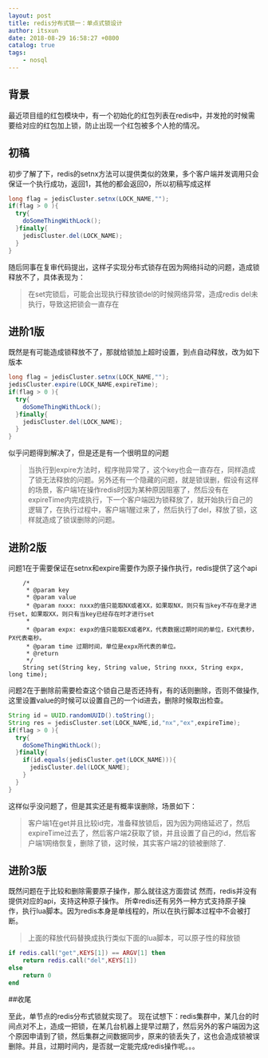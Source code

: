 ```yaml
---
layout: post
title: redis分布式锁一：单点式锁设计
author: itsxun
date: 2018-08-29 16:58:27 +0800
catalog: true
tags:
    - nosql
---
```


## 背景

最近项目组的红包模块中，有一个初始化的红包列表在redis中，并发抢的时候需要给对应的红包加上锁，防止出现一个红包被多个人抢的情况。

## 初稿

初步了解了下，redis的setnx方法可以提供类似的效果，多个客户端并发调用只会保证一个执行成功，返回1，其他的都会返回0，所以初稿写成这样

```java
long flag = jedisCluster.setnx(LOCK_NAME,"");
if(flag > 0 ){
  try{
    doSomeThingWithLock();    
  }finally{
    jedisCluster.del(LOCK_NAME);
  }
}
```

随后同事在复审代码提出，这样子实现分布式锁存在因为网络抖动的问题，造成锁释放不了，具体表现为：

> 在set完锁后，可能会出现执行释放锁del的时候网络异常，造成redis del未执行，导致这把锁会一直存在

## 进阶1版

既然是有可能造成锁释放不了，那就给锁加上超时设置，到点自动释放，改为如下版本

```java
long flag = jedisCluster.setnx(LOCK_NAME,"");
jedisCluster.expire(LOCK_NAME,expireTime);
if(flag > 0 ){
  try{
    doSomeThingWithLock();    
  }finally{
    jedisCluster.del(LOCK_NAME);
  }
}
```

似乎问题得到解决了，但是还是有一个很明显的问题

> 当执行到expire方法时，程序抛异常了，这个key也会一直存在，同样造成了锁无法释放的问题。另外还有一个隐藏的问题，就是锁误删，假设有这样的场景，客户端1在操作redis时因为某种原因阻塞了，然后没有在expireTime内完成执行，下一个客户端因为锁释放了，就开始执行自己的逻辑了，在执行过程中，客户端1醒过来了，然后执行了del，释放了锁，这样就造成了锁误删除的问题。

## 进阶2版

问题1在于需要保证在setnx和expire需要作为原子操作执行，redis提供了这个api
```
    /*
     * @param key
     * @param value
     * @param nxxx: nxxx的值只能取NX或者XX，如果取NX，则只有当key不存在是才进行set，如果取XX，则只有当key已经存在时才进行set
     *
     * @param expx: expx的值只能取EX或者PX，代表数据过期时间的单位，EX代表秒，PX代表毫秒。
     * @param time 过期时间，单位是expx所代表的单位。
     * @return
     */
    String set(String key, String value, String nxxx, String expx, long time);
```

问题2在于删除前需要检查这个锁自己是否还持有，有的话则删除，否则不做操作,这里设置value的时候可以设置自己的一个id进去，删除时候取出检查。

```java
String id = UUID.randomUUID().toString();
String res = jedisCluster.set(LOCK_NAME,id,"nx","ex",expireTime);
if(flag > 0 ){
  try{
    doSomeThingWithLock();    
  }finally{
    if(id.equals(jedisCluster.get(LOCK_NAME))){
      jedisCluster.del(LOCK_NAME);      
    }
  }
}
```

这样似乎没问题了，但是其实还是有概率误删除，场景如下：
> 客户端1在get并且比较id完，准备释放锁后，因为因为网络延迟了，然后expireTime过去了，然后客户端2获取了锁，并且设置了自己的id，然后客户端1网络恢复，删除了锁，这时候，其实客户端2的锁被删除了.

## 进阶3版

既然问题在于比较和删除需要原子操作，那么就往这方面尝试
然而，redis并没有提供对应的api，支持这种原子操作。
所幸redis还有另外一种方式支持原子操作，执行lua脚本。因为redis本身是单线程的，所以在执行脚本过程中不会被打断。

> 上面的释放代码替换成执行类似下面的lua脚本，可以原子性的释放锁

```lua
if redis.call("get",KEYS[1]) == ARGV[1] then
    return redis.call("del",KEYS[1])
else
    return 0
end
```

##收尾

至此，单节点的redis分布式锁就实现了。
现在试想下：redis集群中，某几台的时间点对不上，造成一把锁，在某几台机器上提早过期了，然后另外的客户端因为这个原因申请到了锁，然后集群之间数据同步，原来的锁丢失了，这也会造成锁被误删除。并且，过期时间内，是否就一定能完成redis操作呢。。。
